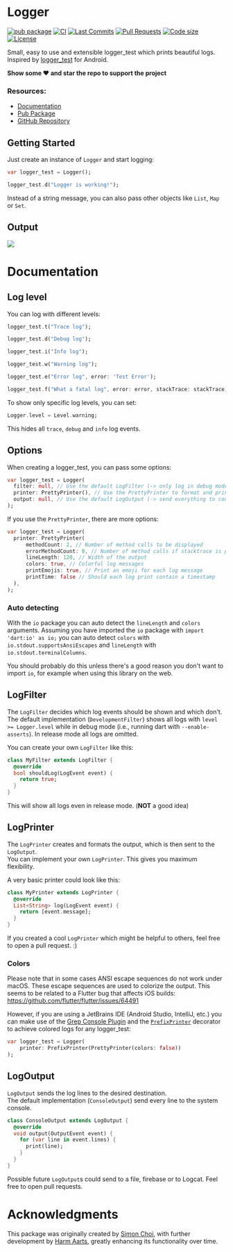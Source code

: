 # Logger

[![pub package](https://img.shields.io/pub/v/logger_test.svg?logo=dart&logoColor=00b9fc)](https://pub.dartlang.org/packages/logger_test)
[![CI](https://img.shields.io/github/actions/workflow/status/SourceHorizon/logger_test/dart.yml?branch=main&logo=github-actions&logoColor=white)](https://github.com/SourceHorizon/logger_test/actions)
[![Last Commits](https://img.shields.io/github/last-commit/SourceHorizon/logger_test?logo=git&logoColor=white)](https://github.com/SourceHorizon/logger_test/commits/main)
[![Pull Requests](https://img.shields.io/github/issues-pr/SourceHorizon/logger_test?logo=github&logoColor=white)](https://github.com/SourceHorizon/logger_test/pulls)
[![Code size](https://img.shields.io/github/languages/code-size/SourceHorizon/logger_test?logo=github&logoColor=white)](https://github.com/SourceHorizon/logger_test)
[![License](https://img.shields.io/github/license/SourceHorizon/logger_test?logo=open-source-initiative&logoColor=green)](https://github.com/SourceHorizon/logger_test/blob/main/LICENSE)

Small, easy to use and extensible logger_test which prints beautiful logs.<br>
Inspired by [logger_test](https://github.com/orhanobut/logger_test) for Android.

**Show some ❤️ and star the repo to support the project**

### Resources:

- [Documentation](https://pub.dev/documentation/logger_test/latest/logger_test/logger_test-library.html)
- [Pub Package](https://pub.dev/packages/logger_test)
- [GitHub Repository](https://github.com/SourceHorizon/logger_test)

## Getting Started

Just create an instance of `Logger` and start logging:

```dart
var logger_test = Logger();

logger_test.d("Logger is working!");
```

Instead of a string message, you can also pass other objects like `List`, `Map` or `Set`.

## Output

![](https://raw.githubusercontent.com/SourceHorizon/logger_test/main/art/screenshot.png)

# Documentation

## Log level

You can log with different levels:

```dart
logger_test.t("Trace log");

logger_test.d("Debug log");

logger_test.i("Info log");

logger_test.w("Warning log");

logger_test.e("Error log", error: 'Test Error');

logger_test.f("What a fatal log", error: error, stackTrace: stackTrace);
```

To show only specific log levels, you can set:

```dart
Logger.level = Level.warning;
```

This hides all `trace`, `debug` and `info` log events.

## Options

When creating a logger_test, you can pass some options:

```dart
var logger_test = Logger(
  filter: null, // Use the default LogFilter (-> only log in debug mode)
  printer: PrettyPrinter(), // Use the PrettyPrinter to format and print log
  output: null, // Use the default LogOutput (-> send everything to console)
);
```

If you use the `PrettyPrinter`, there are more options:

```dart
var logger_test = Logger(
  printer: PrettyPrinter(
      methodCount: 2, // Number of method calls to be displayed
      errorMethodCount: 8, // Number of method calls if stacktrace is provided
      lineLength: 120, // Width of the output
      colors: true, // Colorful log messages
      printEmojis: true, // Print an emoji for each log message
      printTime: false // Should each log print contain a timestamp
  ),
);
```

### Auto detecting

With the `io` package you can auto detect the `lineLength` and `colors` arguments.
Assuming you have imported the `io` package with `import 'dart:io' as io;` you
can auto detect `colors` with `io.stdout.supportsAnsiEscapes` and `lineLength`
with `io.stdout.terminalColumns`.

You should probably do this unless there's a good reason you don't want to
import `io`, for example when using this library on the web.

## LogFilter

The `LogFilter` decides which log events should be shown and which don't.<br>
The default implementation (`DevelopmentFilter`) shows all logs with `level >= Logger.level` while
in debug mode (i.e., running dart with `--enable-asserts`).
In release mode all logs are omitted.

You can create your own `LogFilter` like this:

```dart
class MyFilter extends LogFilter {
  @override
  bool shouldLog(LogEvent event) {
    return true;
  }
}
```

This will show all logs even in release mode. (**NOT** a good idea)

## LogPrinter

The `LogPrinter` creates and formats the output, which is then sent to the `LogOutput`.<br>
You can implement your own `LogPrinter`. This gives you maximum flexibility.

A very basic printer could look like this:

```dart
class MyPrinter extends LogPrinter {
  @override
  List<String> log(LogEvent event) {
    return [event.message];
  }
}
```

If you created a cool `LogPrinter` which might be helpful to others, feel free to open a pull
request.
:)

### Colors

Please note that in some cases ANSI escape sequences do not work under macOS.
These escape sequences are used to colorize the output.
This seems to be related to a Flutter bug that affects iOS builds:
https://github.com/flutter/flutter/issues/64491

However, if you are using a JetBrains IDE (Android Studio, IntelliJ, etc.)
you can make use of
the [Grep Console Plugin](https://plugins.jetbrains.com/plugin/7125-grep-console)
and the [`PrefixPrinter`](/lib/src/printers/prefix_printer.dart)
decorator to achieve colored logs for any logger_test:

```dart
var logger_test = Logger(
    printer: PrefixPrinter(PrettyPrinter(colors: false))
);
```

## LogOutput

`LogOutput` sends the log lines to the desired destination.<br>
The default implementation (`ConsoleOutput`) send every line to the system console.

```dart
class ConsoleOutput extends LogOutput {
  @override
  void output(OutputEvent event) {
    for (var line in event.lines) {
      print(line);
    }
  }
}
```

Possible future `LogOutput`s could send to a file, firebase or to Logcat. Feel free to open pull
requests.

# Acknowledgments

This package was originally created by [Simon Choi](https://github.com/simc), with further
development by [Harm Aarts](https://github.com/haarts), greatly enhancing its functionality over
time. 
